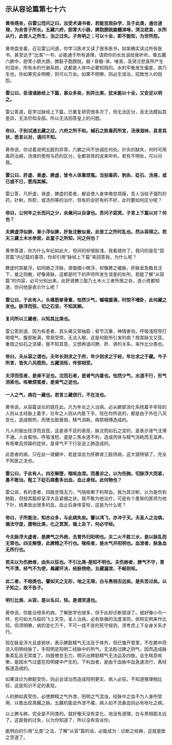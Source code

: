 ## 示从容论篇第七十六

#### 黄帝燕坐，召雷公而问之曰，汝受术诵书者，若能览观杂学，及于此类，通合道理，为余言子所长。五藏六府，胆胃大小肠，脾胞膀胱脑髓涕唾，哭泣悲哀，水所从行，此皆人之所生，治之过失。子务明之；可以十全，即不能知，为世所怨。

黄帝盘坐着，召见雷公问道，你学习医术又读了很多医书，如杲确实读过所有医书，甚至达于“比类”一书，必能通于所有道理，请把你的长处说给我听听。像五臓六腑中，胆冑小肠大肠，脾脏子胞膀胱，脑 I 骨髓-涕，唾液，及哭泣悲哀所产生的泪氷，所有水的代谢系统，这都是人体中必要知晓的。水的平衡发生偏差，病乃生也。你如果完全明暸，则可以万全。如果不明暸，则必生误治，招致世人的抱怨。

#### 雷公曰，臣请诵脉经上下篇，甚众多矣，别异比类，犹未能以十全，又安足以明之。

雷公答道，臣学过脉经上下篇，已重复研究很多次了，但无法区分，且无法模拟其差异，无法尽知全部。所以无法回答皇上的问题。

#### 帝曰，子别试通五藏之过，六府之所不和。缄石之败毒药所宜，汤液滋味，具言其状，悉言以对，请问不知。

黄帝说，你试着说明五脏的异常，六腑之间不协调在何处。针灸的缺失，何时可用毒药治病，汤液的使用与药的区分，全都具体的说来听听。若有不明处，可以问我。

#### 雷公曰，肝虚、肾虚、脾虚，皆令人体重烦冤。当投毒药、刺灸、砭石、汤液，或已或不已，愿闯其解。

雷公答，凡肝虚，肾虚，脾虚的患者，都会使人身体倦怠烦躁，吾人当给子强烈的药，针剌，热熨，或汤剂等的治疗，但有的会好有的不好，此时要如何区分呢？

#### 帝曰，公何年之长而问之少，余眞问以自谬也。吾问子窈冥，子言上下篇以对？何也？

#### 夫脾虚浮似肺，肾小浮似脾，肝急沈散似肾。此皆工之所时乱也。然从容得之。若夫三藏土木水参居，此童子之所知，问之何也？

黄帝答道，你为什么年纪如此大，但间的却很肤浅，我看错你了。我问的是在“窈冥篇”内记载的事项，你却引用“脉经上下篇”来回答我，为什么呢？

脾虚时其躯浮，如同肺之浮脉，肾服细小微浮，却像脾之缓脉，肝脉呈急数且沈下，接之则散，好像肾脉，这都是时下的声师所发生误差的处所。若能了解“从容篇”的内容，必可分别出来。此肝肾脾三脏乃土木火三者所居之处，连小孩都知道，你问他是表示什么呢？

#### 雷公曰，于此有人，头痛筋挛骨重，怯然少气，嘁噫腹满，时惊不嗜卧，此何藏之发也。脉浮而弦，切之石坚，不知其解。

#### 复问所以三藏者，以知其比类也。

雷公答到道，因为有患者，其头痛又常抽筋；骨节沉重，神情害怕，呼吸浅短常打喝噫气，腹部胀满，常易受惊，无法入眠，这是何脏所引发的病？按其脉又又弦，重按之如石之坚硬，我不知其意，又想再谙问脾、肝、肾的关系，来作比分类也。

#### 帝曰，夫从容之谓也。夫年长则求之于府，年少则求之于经，年壮求之于藏。今子所言，皆失八风菀热，五藏消烁，传邪相受。

#### 夫浮而弦者，是肾不足也。沈而石者，是肾气内着也。怯然少气，水道不行，形气消索也。咳嗽烦冤者，是肾气之逆也。

#### 一人之气，病在一藏也。若言三藏倶行，不在法也。

黄帝说，从容篇谈论的就在此。凡为年长之人治病，必从腑部消化系统着手年轻的人则从主经脉上着手，壮年之人则从内脏下手。现在你所说的，都是由于外在八风变化，造成郁热，而使五脏衰弱，精气消耗，病邪相傅造成的。

凡人的服出现浮而且弦，这是肾不足的表现，脉沈而如石之坚的，是表示肾气沈滞不通。人会窖怕，呼吸浅短，遣是三焦永道不利，造成肉体与精气消耗而无滋养。有咳嗽且烦躁的症状，是肾气不下行反逆上肺造成的。

此患者的病，只在此一肾臓中，若是误会为肝脾肾三脏倶病，这大错特错了。完全不知医之法也。

#### 雷公曰，于此有人，四支解堕，喘咳血泄。而愚诊之，以为伤肺。切脉浮大而紧，愚不敢治。粗工下砭石病愈多出血，血止身轻。此何物也？

雷公说，有的患者，四肢怠惰无力，气喘咳嗽下利带血，我为其诊断，以为是伤到肺脏，但按其脤却呈浮大且紧绷之状，我不敢为他治疗。可是有个愚笨的医师为他下针，结果放出很多的血，血止后身体变轻，这是为什么呢？

#### 帝曰，子所能治，知亦众多，与此病失矣。譬以鸿飞，亦冲于天。夫圣人之治病，循法守度，援物比类，化之冥冥，循上及下，何必守经。

#### 今夫脉浮大虚者，是脾气之外绝，去胃外归阳明也。夫二火不胜三水，是以脉乱而无常也。四支解堕，此脾精之不行也。喘咳者，是水气并阳明也。血泄者，脉急血无所行也。

#### 若夫以为伤肺者，由失以狂也。不引比类-是知不明也。夫伤肺者，脾气不守，胃气不清，经气不为使，眞藏坏决，经脉傍绝，五藏漏泄，不衄则呕。

#### 此二者，不相类也。譬如天之无形，地之无理，白与黑相去远矣。是失吾过矣。以子知之，故不告子。

#### 明引比类、从容，是以名曰，轻。是谓至道也。

黄帝说，你能治很多的病，了解医学也很多，但于此却诊断错误了。就好像小鸟一样，也可如大鸟般的飞上天空。圣人治病，必有依循的法度准则，依照实例来作比较。但须明暸，病的变化万千，不可一成不变的死守规则，须考虑上下全身关系才行。

现在脉呈浮大且虚弱状，表示脾脏精气无法及于体外，但已雏开胃里，不在腑中而流入阳明经脉了。手阳明足阳明二经脉中的热气，无法胜过脾之阴气，因而造成脉象紊乱且无常度了。四肢倦怠无力，明示出脾脏精气无法运及四肢。会生喘息咳嗽，是因水气过盛在阳明緵中产生的。下利血者，是由于血脉中血急速流行，离经叛道造成的。

如果误诊为肺脏受伤，则必会误治而造成阳明更实，病人必狂。不知道推理相比较，这是知识不足的表现。

人的肺如真受伤，必使脾精之气外泄，阳明之气混浊，经脉中之血不为人身所受用，以致出现真臓之脉。五臓机能会外泄不藏，病人如不流鼻血则必有呕吐之病。

以上脾与肺，完全是不同类的。就好像天没有变化，地没有道理，白与黑相距太远了。这是我的过失，以为你知道了，所以没有告诉你。

能明白的引用“比类”之法，了解“从容”篇的话，必能成为：诊断之经典，这就是医之至道了。